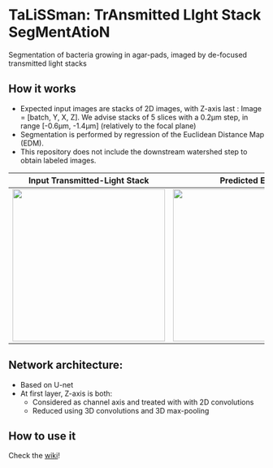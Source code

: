 # TaLiSSman: TrAnsmitted LIght Stack SegMentAtioN
Segmentation of bacteria growing in agar-pads, imaged by de-focused transmitted light stacks

## How it works
- Expected input images are stacks of 2D images, with Z-axis last : Image = [batch, Y, X, Z]. We advise stacks of 5 slices with a 0.2µm step, in range [-0.6µm, -1.4µm] (relatively to the focal plane)
- Segmentation is performed by regression of the Euclidean Distance Map (EDM).
- This repository does not include the downstream watershed step to obtain labeled images.

| Input Transmitted-Light Stack | Predicted EDM | Segmented Bacteria |
| :---:         |          :---: |          :---: |
| <img src="../../wiki/resources/inputStackREV.gif" width="300"> | <img src="../../wiki/resources/edm.png" width="300">    | <img src="../../wiki/resources/outputStackREV.gif" width="300"> |

## Network architecture:
- Based on U-net
- At first layer, Z-axis is both:
  - Considered as channel axis and treated with with 2D convolutions
  - Reduced using 3D convolutions and 3D max-pooling

## How to use it
Check the [wiki](../../wiki)! 
